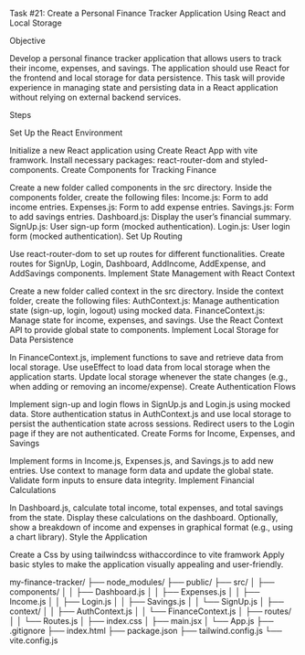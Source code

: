 Task #21: Create a Personal Finance Tracker Application Using React and Local Storage

Objective

Develop a personal finance tracker application that allows users to track their income, expenses, and savings. The application should use React for the frontend and local storage for data persistence. This task will provide experience in managing state and persisting data in a React application without relying on external backend services.

Steps

Set Up the React Environment

Initialize a new React application using Create React App with vite framwork.
Install necessary packages: react-router-dom and styled-components.
Create Components for Tracking Finance

Create a new folder called components in the src directory.
Inside the components folder, create the following files:
Income.js: Form to add income entries.
Expenses.js: Form to add expense entries.
Savings.js: Form to add savings entries.
Dashboard.js: Display the user’s financial summary.
SignUp.js: User sign-up form (mocked authentication).
Login.js: User login form (mocked authentication).
Set Up Routing

Use react-router-dom to set up routes for different functionalities.
Create routes for SignUp, Login, Dashboard, AddIncome, AddExpense, and AddSavings components.
Implement State Management with React Context

Create a new folder called context in the src directory.
Inside the context folder, create the following files:
AuthContext.js: Manage authentication state (sign-up, login, logout) using mocked data.
FinanceContext.js: Manage state for income, expenses, and savings.
Use the React Context API to provide global state to components.
Implement Local Storage for Data Persistence

In FinanceContext.js, implement functions to save and retrieve data from local storage.
Use useEffect to load data from local storage when the application starts.
Update local storage whenever the state changes (e.g., when adding or removing an income/expense).
Create Authentication Flows

Implement sign-up and login flows in SignUp.js and Login.js using mocked data.
Store authentication status in AuthContext.js and use local storage to persist the authentication state across sessions.
Redirect users to the Login page if they are not authenticated.
Create Forms for Income, Expenses, and Savings

Implement forms in Income.js, Expenses.js, and Savings.js to add new entries.
Use context to manage form data and update the global state.
Validate form inputs to ensure data integrity.
Implement Financial Calculations

In Dashboard.js, calculate total income, total expenses, and total savings from the state.
Display these calculations on the dashboard.
Optionally, show a breakdown of income and expenses in graphical format (e.g., using a chart library).
Style the Application

Create a Css by using tailwindcss withaccordince to vite framwork
Apply basic styles to make the application visually appealing and user-friendly.

my-finance-tracker/
├── node_modules/
├── public/
├── src/
│   ├── components/
│   │   ├── Dashboard.js
│   │   ├── Expenses.js
│   │   ├── Income.js
│   │   ├── Login.js
│   │   ├── Savings.js
│   │   └── SignUp.js
│   ├── context/
│   │   ├── AuthContext.js
│   │   └── FinanceContext.js
│   ├── routes/
│   │   └── Routes.js
│   ├── index.css
│   ├── main.jsx
│   └── App.js
├── .gitignore
├── index.html
├── package.json
├── tailwind.config.js
└── vite.config.js
